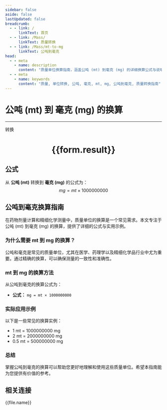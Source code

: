 ```yaml
---
sidebar: false
aside: false
lastUpdated: false
breadcrumb:
  - - link: /
      linkText: 首页
  - - link: /Mass/
      linkText: 质量转换
  - - link: /Mass/mt-to-mg
      linkText: 公吨到毫克
head:
  - - meta
    - name: description
      content: "质量单位换算指南，涵盖公吨 (mt) 到毫克 (mg) 的详细换算公式与说明。"
  - - meta
    - name: keywords
      content: "质量, 单位转换, 公吨, 毫克, mt, mg, 公吨到毫克, 质量转换指南"
---
```

# 公吨 (mt) 到 毫克 (mg) 的换算
---
<script setup>
import { onMounted, reactive, inject, ref } from 'vue'
import { NButton, NForm, NFormItem, NInput, NInputNumber, NSelect, NCard, useMessage,NGrid ,NGi } from 'naive-ui'
import { defineClientComponent } from 'vitepress'
import { Mass } from '../../files';

const convert = inject('convert')

const form = reactive({
  number: null,
  result: '',
})

const convertHandler = () => {
  if (form.number !== null && !isNaN(form.number)) {
    const convertedValue = parseFloat(form.number) * 1000000000
    form.result = `${form.number}mt = ${convertedValue.toFixed(0)}mg`
  } else {
    form.result = '请输入有效的数值。'
  }
}
</script>

<n-form size="large" :model="form">
  <n-form-item label="公吨 (mt)">
    <n-input-number v-model:value="form.number" placeholder="输入公吨" style="width: 100%" />
  </n-form-item>
  <n-form-item>
    <n-button type="primary" @click="convertHandler" block>转换</n-button>
  </n-form-item>
</n-form>

<n-card  embedded :bordered="false" hoverable>
  <div  style="text-align:center">
    <h1>{{form.result}}</h1>
  </div>
</n-card>

## 公式

从 **公吨 (mt)** 转换到 **毫克 (mg)** 的公式为：
$$ mg = mt \times 1000000000 $$

## 公吨到毫克换算指南

在药物剂量计算和精细化学测量中，质量单位的换算是一个常见需求。本文专注于公吨 (mt) 到毫克 (mg) 的换算，提供了详细的公式与实用示例。

### 为什么需要 mt 到 mg 的换算？

公吨和毫克是常见的质量单位，尤其在医学、药理学以及精细化学品行业中尤为重要。通过精确的换算，可以确保测量的一致性和准确性。

### mt 到 mg 的换算方法

从公吨到毫克的换算公式为：

- **公式：** `mg = mt × 1000000000`

### 实际应用示例

以下是一些常见的换算实例：

- 1 mt = 1000000000 mg
- 2 mt = 2000000000 mg
- 0.5 mt = 500000000 mg

### 总结

掌握公吨到毫克的换算可以帮助您更好地理解和使用这些质量单位。希望本指南能为您提供有价值的参考。

## 相关连接
<n-grid x-gap="12" :cols="4">
  <n-gi v-for="(file, index) in Mass" :key="index">
    <n-button
      text
      tag="a"
      :href="file.path"
      type="primary"
    >
      {{file.name}}
    </n-button>
  </n-gi>
</n-grid>